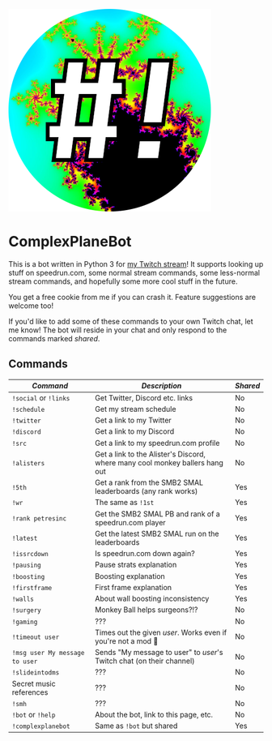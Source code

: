 ![bot profile small](/doc/bot-profile-circle-small.png)

# ComplexPlaneBot

This is a bot written in Python 3 for [my Twitch stream](https://twitch.tv/complexplane)!
It supports looking up stuff on speedrun.com, some normal stream commands, some less-normal
stream commands, and hopefully some more cool stuff in the future.

You  get a free cookie from me if you can crash it. Feature suggestions are welcome too!

If you'd like to add some of these commands to your own Twitch chat, let me know! The bot will
reside in your chat and only respond to the commands marked *shared*.

## Commands

| *Command* | *Description* | *Shared* |
| --------- | ------------- | -------- |
| `!social`  or `!links` | Get Twitter, Discord etc. links | No |
| `!schedule` | Get my stream schedule | No |
| `!twitter` | Get a link to my Twitter | No |
| `!discord` | Get a link to my Discord | No |
| `!src` | Get a link to my speedrun.com profile | No |
| `!alisters` | Get a link to the Alister's Discord, where many cool monkey ballers hang out | No |
| `!5th`   | Get a rank from the SMB2 SMAL leaderboards (any rank works) | Yes |
| `!wr` | The same as `!1st` | Yes |
| `!rank petresinc` | Get the SMB2 SMAL PB and rank of a speedrun.com player | Yes |
| `!latest` | Get the latest SMB2 SMAL run on the leaderboards | Yes |
| `!issrcdown` | Is speedrun.com down again? | Yes |
| `!pausing` | Pause strats explanation | Yes |
| `!boosting` | Boosting explanation | Yes |
| `!firstframe` | First frame explanation | Yes |
| `!walls` | About wall boosting inconsistency | Yes |
| `!surgery` | Monkey Ball helps surgeons?!? | No |
| `!gaming` | ??? | No |
| `!timeout user` | Times out the given *user*. Works even if you're not a mod :hear_no_evil: | No |
| `!msg user My message to user` | Sends "My message to user" to *user*'s Twitch chat (on their channel) | No |
| `!slideintodms` | ??? | No |
| Secret music references | ??? | No |
| `!smh` | ??? | No |
| `!bot` or `!help` | About the bot, link to this page, etc. | No |
| `!complexplanebot` | Same as `!bot` but shared | Yes |
